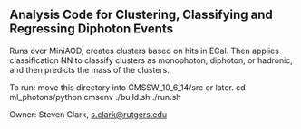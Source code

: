 ## Analysis Code for Clustering, Classifying and Regressing Diphoton Events
Runs over MiniAOD, creates clusters based on hits in ECal. Then applies classification NN to classify clusters as monophoton, diphoton, or hadronic, and then predicts the mass of the clusters.

To run: 
move this directory into CMSSW_10_6_14/src or later. 
cd ml_photons/python
cmsenv
./build.sh
./run.sh

Owner: Steven Clark, s.clark@rutgers.edu
